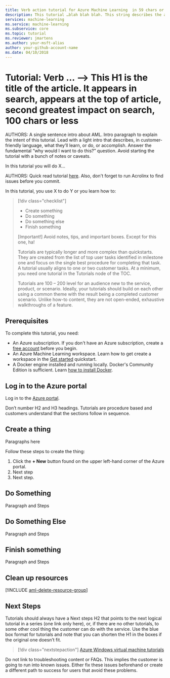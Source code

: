 ```yaml
---
title: Verb action tutorial for Azure Machine Learning  in 59 chars or less. Include the name Azure Machine Learning. Include the word 'tutorial'. Test title here https://moz.com/learn/seo/title-tag 
description: This tutorial …blah blah blah. This string describes the article in 115 to 145 characters. Include the word 'tutorial' in your description. Use SEO kind of action verbs here. such as - Learn how to do this and that using customer words. This info is displayed on the search page inline with the article date stamp. If your intro para describes your article's intent, you can use it here edited for length.
services: machine-learning
ms.service: machine-learning
ms.subservice: core
ms.topic: tutorial
ms.reviewer: jmartens
ms.author: your-msft-alias
author: your-github-account-name
ms.date: 04/10/2018
---
```


# Tutorial: Verb ... --> This H1 is the title of the article. It appears in search, appears at the top of article, second greatest impact on search, 100 chars or less

AUTHORS: A single sentence intro about AML. Intro paragraph to explain the intent of this tutorial. Lead with a light intro that describes, in customer-friendly language, what they’ll learn, or do, or accomplish. Answer the fundamental “why would I want to do this?” question. Avoid starting the tutorial with a bunch of notes or caveats.

In this tutorial you will do X...

AUTHORS: Quick read tutorial [here](https://review.docs.microsoft.com/help/contribute/contribute-how-to-mvc-tutorial?branch=master). Also, don't forget to run Acrolinx to find issues before you commit.

In this tutorial, you use X to do Y or you learn how to:
> [!div class="checklist"]
> * Create something
> * Do something
> * Do something else
> * Finish something 
> 
> [Important!]
> Avoid notes, tips, and important boxes. Except for this one, ha!
> 
> Tutorials are typically longer and more complex than quickstarts. They are created from the list of top user tasks identified in milestone one and focus on the single best procedure for completing that task. A tutorial usually aligns to one or two customer tasks. At a minimum, you need one tutorial in the Tutorials node of the TOC.
> 
> Tutorials are 100 – 200 level for an audience new to the service, product, or scenario. Ideally, your tutorials should build on each other using a common theme with the result being a completed customer scenario. Unlike how-to content, they are not open-ended, exhaustive walkthroughs of a feature.

## Prerequisites

To complete this tutorial, you need:
* An Azure subscription. If you don't have an Azure subscription, create a [free account](https://azure.microsoft.com/free/?WT.mc_id=A261C142F) before you begin. 
* An Azure Machine Learning workspace. Learn how to get create a workspace in the [Get started](quickstart-get-started.md#create-a-workspace) quickstart.
* A Docker engine installed and running locally. Docker's Community Edition is sufficient. Learn [how to install Docker](https://docs.docker.com/engine/installation/).


## Log in to the Azure portal
Log in to the [Azure portal](https://portal.azure.com).

Don’t number H2 and H3 headings. Tutorials are procedure based and customers understand that the sections follow in sequence.

## Create a thing
Paragraphs here 

Follow these steps to create the thing:
1. Click the **+ New**  button found on the upper left-hand corner of the Azure portal.
2. Next step
3. Next step.

## Do Something
Paragraph and Steps 

## Do Something Else
Paragraph and Steps 

## Finish something
Paragraph and Steps 

## Clean up resources

[!INCLUDE [aml-delete-resource-group](../../../includes/aml-delete-resource-group.md)]

## Next Steps
Tutorials should always have a Next steps H2 that points to the next logical tutorial in a series (one link only here), or, if there are no other tutorials, to some other cool thing the customer can do with the service. Use the blue box format for tutorials and note that you can shorten the H1 in the boxes if the original one doesn’t fit.

> [!div class="nextstepaction"]
> [Azure Windows virtual machine tutorials](../../articles/machine-learning/overview-what-is-azure-ml.md)

Do not link to troubleshooting content or FAQs. This implies the customer is going to run into known issues. Either fix these issues beforehand or create a different path to success for users that avoid these problems.
